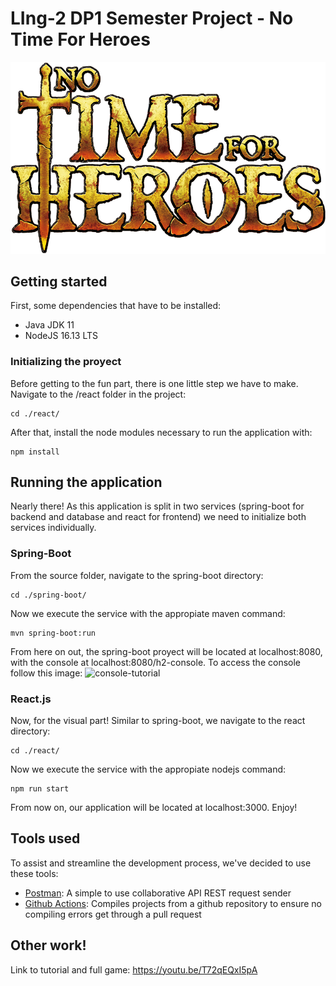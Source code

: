# LIng-2 DP1 Semester Project - No Time For Heroes

![Logo](/react/public/images/logo_ntfh.png)

## Getting started

First, some dependencies that have to be installed:

- Java JDK 11
- NodeJS 16.13 LTS

### Initializing the proyect

Before getting to the fun part, there is one little step we have to make.
Navigate to the /react folder in the project:

```
cd ./react/
```

After that, install the node modules necessary to run the application with:

```
npm install
```

## Running the application

Nearly there! As this application is split in two services (spring-boot for backend and database and react for frontend)
we need to initialize both services individually.

### Spring-Boot

From the source folder, navigate to the spring-boot directory:

```
cd ./spring-boot/
```

Now we execute the service with the appropiate maven command:

```
mvn spring-boot:run
```

From here on out, the spring-boot proyect will be located at localhost:8080, with the console at localhost:8080/h2-console.
To access the console follow this image:
![console-tutorial](https://i.imgur.com/rQuYCm4.png)

### React.js

Now, for the visual part! Similar to spring-boot, we navigate to the react directory:

```
cd ./react/
```

Now we execute the service with the appropiate nodejs command:

```
npm run start
```

From now on, our application will be located at localhost:3000. Enjoy!

## Tools used

To assist and streamline the development process, we've decided to use these tools:

- [Postman](https://www.postman.com/): A simple to use collaborative API REST request sender
- [Github Actions](https://github.com/features/actions): Compiles projects from a github repository to ensure no compiling errors get through a pull request

## Other work!

Link to tutorial and full game: https://youtu.be/T72qEQxI5pA
